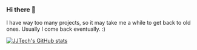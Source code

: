 ### Hi there 👋

I have way too many projects, so it may take me a while to get back to old ones. Usually I come back eventually. :)

[![JJTech's GitHub stats](https://github-readme-stats.vercel.app/api?username=JJTech0130&show_icons=true&count_private=true)](https://github.com/anuraghazra/github-readme-stats)
